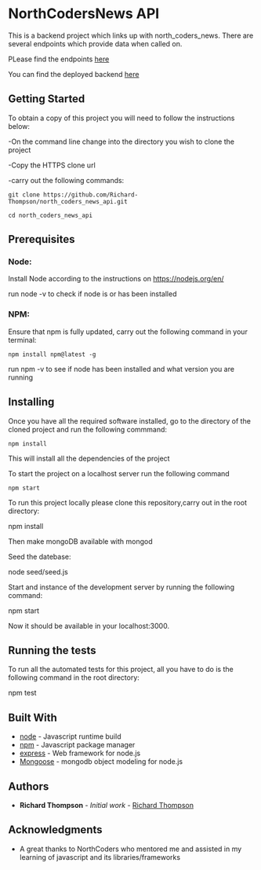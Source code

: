 # NorthCodersNews API

This is a backend project which links up with north_coders_news. There are several endpoints which provide data when called on.

PLease find the endpoints [here](https://northcodersnewsapi.herokuapp.com/)

You can find the deployed backend [here](https://rocky-earth-47954.herokuapp.com/api)

## Getting Started

To obtain a copy of this project you will need to follow the instructions below:

-On the command line change into the directory you wish to clone the project

-Copy the HTTPS clone url 

-carry out the following commands:

    
    git clone https://github.com/Richard-Thompson/north_coders_news_api.git

    cd north_coders_news_api
    

## Prerequisites

### Node:

Install Node according to the instructions on https://nodejs.org/en/

run node -v to check if node is or has been installed

### NPM:

Ensure that npm is fully updated, carry out the following command in your terminal:

    npm install npm@latest -g

run npm -v to see if node has been installed and what version you are running

## Installing

Once you have all the required software installed, go to the directory of the cloned project and run the following commmand:

    npm install 

This will install all the dependencies of the project

To start the project on a localhost server run the following command

    npm start

To run this project locally please clone this repository,carry out in the root directory:

   npm install 
   
Then make mongoDB available with mongod

Seed the datebase:

  node seed/seed.js 
  
Start and instance of the development server by running the following command:

  npm start 
  
Now it should be available in your localhost:3000.

## Running the tests

To run all the automated tests for this project, all you have to do is the following command in the root directory:

  npm test

## Built With
* [node](https://nodejs.org/en/) - Javascript runtime build
* [npm](https://www.npmjs.com/) - Javascript package manager
* [express](https://expressjs.com/) - Web framework for node.js
* [Mongoose](http://mongoosejs.com/docs/) -  mongodb object modeling for node.js

## Authors

* **Richard Thompson** - *Initial work* - [Richard Thompson](https://github.com/Richard-Thompson)

## Acknowledgments

* A great thanks to NorthCoders who mentored me and assisted in my learning of javascript and its libraries/frameworks